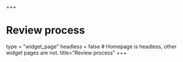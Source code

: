 +++
# Review process
type = "widget_page"
headless = false  # Homepage is headless, other widget pages are not.
title="Review process"
+++
